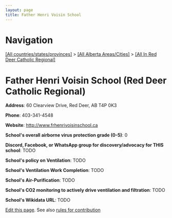 ```yaml
---
layout: page
title: Father Henri Voisin School
---
```

# Navigation

[[All countries/states/provinces]](../../..) > [[All Alberta Areas/Cities]](../..) > [[All In Red Deer Catholic Regional]](..)

# Father Henri Voisin School (Red Deer Catholic Regional)

**Address**: 60 Clearview Drive, Red Deer, AB T4P 0K3

**Phone**: 403-341-4548

**Website**: <http://www.frhenrivoisinschool.ca>

**School's overall airborne virus protection grade (0-5)**: 0

**Discord, Facebook, or WhatsApp group for discovery/advocacy for THIS school**: TODO

**School's policy on Ventilation**: TODO

**School's Ventilation Work Completion**: TODO

**School's Air-Purification**: TODO

**School's CO2 monitoring to actively drive ventilation and filtration**: TODO

**School's Wikidata URL**: TODO


[Edit this page](https://github.com/ventilate-schools/AB/edit/main/./Red_Deer_Catholic_Regional/Father_Henri_Voisin_School.md). See also [rules for contribution](../../../contribution-rules/)